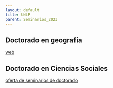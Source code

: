 ```yaml
---
layout: default
title: UNLP
parent: Seminarios_2023
--- 
```


## Doctorado en geografía 


[web](https://www.fahce.unlp.edu.ar/facultad/secretarias-y-prosecretarias/posgrado/doctorado/doctorado-en-geografia/cursos-y-seminarios)



## Doctorado en Ciencias Sociales

[oferta de seminarios de doctorado](https://www.fahce.unlp.edu.ar/facultad/secretarias-y-prosecretarias/posgrado/doctorado/doctorado-en-ciencias-sociales/cursos-y-seminarios)


